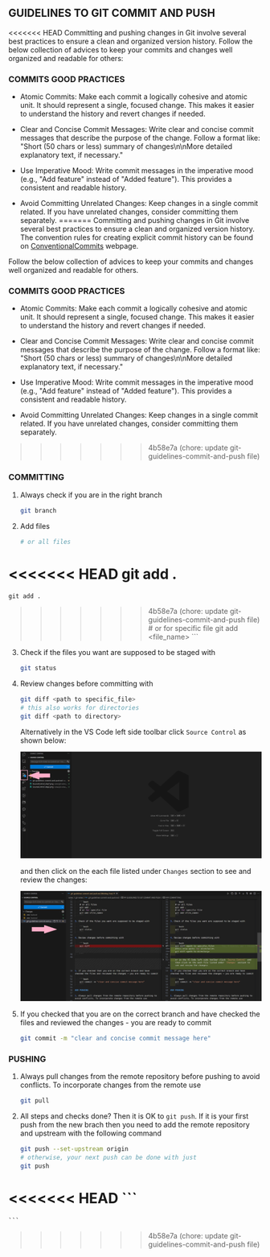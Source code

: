 ## GUIDELINES TO GIT COMMIT AND PUSH

<<<<<<< HEAD
Committing and pushing changes in Git involve several best practices to ensure a clean and organized version history. Follow the below collection of advices to keep your commits and changes well organized and readable for others:

### COMMITS GOOD PRACTICES

- Atomic Commits:
Make each commit a logically cohesive and atomic unit. It should represent a single, focused change. This makes it easier to understand the history and revert changes if needed.

- Clear and Concise Commit Messages:
Write clear and concise commit messages that describe the purpose of the change. Follow a format like: "Short (50 chars or less) summary of changes\n\nMore detailed explanatory text, if necessary."

- Use Imperative Mood:
Write commit messages in the imperative mood (e.g., "Add feature" instead of "Added feature"). This provides a consistent and readable history.

- Avoid Committing Unrelated Changes:
Keep changes in a single commit related. If you have unrelated changes, consider committing them separately.
=======
Committing and pushing changes in Git involve several best practices to ensure a clean and organized version history. The convention rules for creating explicit commit history can be found on [ConventionalCommits](https://www.conventionalcommits.org/en/v1.0.0/) webpage.

Follow the below collection of advices to keep your commits and changes well organized and readable for others.

### COMMITS GOOD PRACTICES

-   Atomic Commits:
    Make each commit a logically cohesive and atomic unit. It should represent a single, focused change. This makes it easier to understand the history and revert changes if needed.

-   Clear and Concise Commit Messages:
    Write clear and concise commit messages that describe the purpose of the change. Follow a format like: "Short (50 chars or less) summary of changes\n\nMore detailed explanatory text, if necessary."

-   Use Imperative Mood:
    Write commit messages in the imperative mood (e.g., "Add feature" instead of "Added feature"). This provides a consistent and readable history.

-   Avoid Committing Unrelated Changes:
    Keep changes in a single commit related. If you have unrelated changes, consider committing them separately.
>>>>>>> 4b58e7a (chore: update git-guidelines-commit-and-push file)

### COMMITTING

1. Always check if you are in the right branch

    ```bash
    git branch
    ```

2. Add files

    ```bash
    # or all files
<<<<<<< HEAD
    git add . 
=======
    git add .
>>>>>>> 4b58e7a (chore: update git-guidelines-commit-and-push file)
    # or for specific file
    git add <file_name>
    ```

3. Check if the files you want are supposed to be staged with

    ```bash
    git status
    ```

4. Review changes before committing with

    ```bash
    git diff <path to specific_file>
    # this also works for directories
    git diff <path to directory>
    ```

    Alternatively in the VS Code left side toolbar click `Source Control` as shown below:

    ![Screenshot](./images/SourceControl/SourceControl_step1.png)

    and then click on the each file listed under `Changes` section to see and review the changes:

    ![Screenshot](./images/SourceControl/SourceControl_step2.png)

5. If you checked that you are on the correct branch and have checked the files and reviewed the changes - you are ready to commit

    ```bash
    git commit -m "clear and concise commit message here"
    ```

### PUSHING

1. Always pull changes from the remote repository before pushing to avoid conflicts. To incorporate changes from the remote use

    ```bash
    git pull
    ```

2. All steps and checks done? Then it is OK to `git push`. If it is your first push from the new brach then you need to add the remote repository and upstream with the following command

    ```bash
    git push --set-upstream origin
    # otherwise, your next push can be done with just
    git push
<<<<<<< HEAD
    ```
=======
    ```
>>>>>>> 4b58e7a (chore: update git-guidelines-commit-and-push file)
